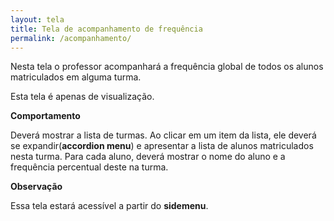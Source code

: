 ```yaml
---
layout: tela
title: Tela de acompanhamento de frequência
permalink: /acompanhamento/
---
```


Nesta tela o professor acompanhará a frequência global de todos os alunos matriculados em alguma turma.

Esta tela é apenas de visualização.

**Comportamento**

Deverá mostrar a lista de turmas. Ao clicar em um item da lista, ele deverá se expandir(__accordion menu__) e apresentar a lista de alunos matriculados nesta turma. Para cada aluno, deverá mostrar o nome do aluno e a frequência percentual deste na turma.

**Observação**

Essa tela estará acessível a partir do __sidemenu__.
